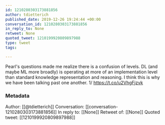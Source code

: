 ```yaml
---
id: 1210280303173881856
author: tdietterich
published_date: 2019-12-26 19:24:44 +00:00
conversation_id: 1210280303173881856
in_reply_to: None
retweet: None
quoted_tweet: 1210199920809897988
type: tweet
tags:

---
```


Pearl's questions made me realize there is a confusion of levels. DL (and maybe ML more broadly) is operating at more of an implementation level than standard knowledge representation and reasoning. I think this is why we have been talking past one another. 1/ https://t.co/u2VhgFjzvk

### Metadata

Author: [[@tdietterich]]
Conversation: [[conversation-1210280303173881856]]
In reply to: [[None]]
Retweet of: [[None]]
Quoted tweet: [[1210199920809897988]]
